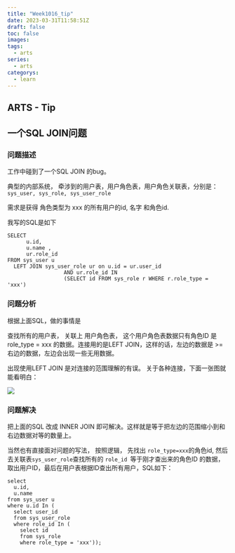 ```yaml
---
title: "Week1016_tip"
date: 2023-03-31T11:58:51Z
draft: false 
toc: false
images:
tags:
  - arts 
series:
  - arts 
categorys:
  - learn 
---
```


## ARTS - Tip
## 一个SQL JOIN问题

### 问题描述

工作中碰到了一个SQL JOIN 的bug。

典型的内部系统， 牵涉到的用户表，用户角色表，用户角色关联表，分别是： ```sys_user, sys_role, sys_user_role```

需求是获得 角色类型为 xxx 的所有用户的id, 名字 和角色id.

我写的SQL是如下


```
SELECT
      u.id,
      u.name ,
      ur.role_id 
FROM sys_user u
  LEFT JOIN sys_user_role ur on u.id = ur.user_id
                  AND ur.role_id IN 
                  (SELECT id FROM sys_role r WHERE r.role_type = 'xxx')
```

### 问题分析

根据上面SQL，做的事情是

查找所有的用户表，  关联上 用户角色表， 这个用户角色表数据只有角色ID 是 role_type = xxx 的数据。连接用的是LEFT JOIN，这样的话，左边的数据是 >= 右边的数据，左边会出现一些无用数据。

出现使用LEFT JOIN 是对连接的范围理解的有误。 关于各种连接，下面一张图就能看明白：

![](https://i.stack.imgur.com/1UKp7.png)

### 问题解决

把上面的SQL 改成 INNER JOIN 即可解决。这样就是等于把左边的范围缩小到和右边数据对等的数量上。

当然也有直接面对问题的写法， 按照逻辑， 先找出 ```role_type=xxx```的角色id, 然后去关联表```sys_user_role```查找所有的 ```role_id ```等于刚才查出来的角色ID 的数据，取出用户ID，最后在用户表根据ID查出所有用户，SQL如下：

```
select
  u.id,
  u.name
from sys_user u
where u.id In (
  select user_id
  from sys_user_role
  where role_id In (
    select id
    from sys_role
    where role_type = 'xxx'));
```


